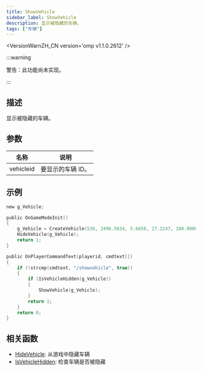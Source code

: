 ```yaml
---
title: ShowVehicle
sidebar_label: ShowVehicle
description: 显示被隐藏的车辆。
tags: ["车辆"]
---
```


<VersionWarnZH_CN version='omp v1.1.0.2612' />

:::warning

警告：此功能尚未实现。

:::

## 描述

显示被隐藏的车辆。

## 参数

| 名称      | 说明              |
| --------- | ----------------- |
| vehicleid | 要显示的车辆 ID。 |

## 示例

```c
new g_Vehicle;

public OnGameModeInit()
{
    g_Vehicle = CreateVehicle(536, 2496.5034, 5.6658, 27.2247, 180.0000, -1, -1, 60);
    HideVehicle(g_Vehicle);
    return 1;
}

public OnPlayerCommandText(playerid, cmdtext[])
{
    if (!strcmp(cmdtext, "/showvehicle", true))
    {
        if (IsVehicleHidden(g_Vehicle))
        {
            ShowVehicle(g_Vehicle);
        }
        return 1;
    }
    return 0;
}
```

## 相关函数

- [HideVehicle](HideVehicle): 从游戏中隐藏车辆
- [IsVehicleHidden](IsVehicleHidden): 检查车辆是否被隐藏
